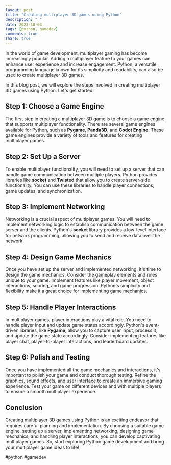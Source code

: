 ```yaml
---
layout: post
title: "Creating multiplayer 3D games using Python"
description: " "
date: 2023-10-03
tags: [python, gamedev]
comments: true
share: true
---
```


In the world of game development, multiplayer gaming has become increasingly popular. Adding a multiplayer feature to your games can enhance user experience and increase engagement. Python, a versatile programming language known for its simplicity and readability, can also be used to create multiplayer 3D games.

In this blog post, we will explore the steps involved in creating multiplayer 3D games using Python. Let's get started!

## Step 1: Choose a Game Engine
The first step in creating a multiplayer 3D game is to choose a game engine that supports multiplayer functionality. There are several game engines available for Python, such as **Pygame**, **Panda3D**, and **Godot Engine**. These game engines provide a variety of tools and features for creating multiplayer games.

## Step 2: Set Up a Server
To enable multiplayer functionality, you will need to set up a server that can handle game communication between multiple players. Python provides libraries like **socket** and **Twisted** that allow you to create server-side functionality. You can use these libraries to handle player connections, game updates, and synchronization.

## Step 3: Implement Networking
Networking is a crucial aspect of multiplayer games. You will need to implement networking logic to establish communication between the game server and the clients. Python's **socket** library provides a low-level interface for network programming, allowing you to send and receive data over the network.

## Step 4: Design Game Mechanics
Once you have set up the server and implemented networking, it's time to design the game mechanics. Consider the gameplay elements and rules unique to your game. Implement features like player movement, object interactions, scoring, and game progression. Python's simplicity and flexibility make it a great choice for implementing game mechanics.

## Step 5: Handle Player Interactions
In multiplayer games, player interactions play a vital role. You need to handle player input and update game states accordingly. Python's event-driven libraries, like **Pygame**, allow you to capture user input, process it, and update the game state accordingly. Consider implementing features like player chat, player-to-player interactions, and leaderboard updates.

## Step 6: Polish and Testing
Once you have implemented all the game mechanics and interactions, it's important to polish your game and conduct thorough testing. Refine the graphics, sound effects, and user interface to create an immersive gaming experience. Test your game on different devices and with multiple players to ensure a smooth multiplayer experience.

## Conclusion
Creating multiplayer 3D games using Python is an exciting endeavor that requires careful planning and implementation. By choosing a suitable game engine, setting up a server, implementing networking, designing game mechanics, and handling player interactions, you can develop captivating multiplayer games. So, start exploring Python game development and bring your multiplayer game ideas to life!

#python #gamedev